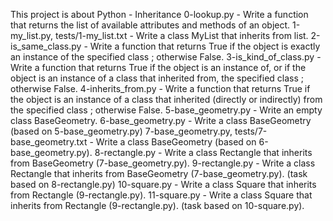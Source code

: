 This project is about Python - Inheritance
0-lookup.py - Write a function that returns the list of available attributes and methods of an object.
1-my_list.py, tests/1-my_list.txt - Write a class MyList that inherits from list.
2-is_same_class.py - Write a function that returns True if the object is exactly an instance of the specified class ; otherwise False.
3-is_kind_of_class.py - Write a function that returns True if the object is an instance of, or if the object is an instance of a class that inherited from, the specified class ; otherwise False.
4-inherits_from.py - Write a function that returns True if the object is an instance of a class that inherited (directly or indirectly) from the specified class ; otherwise False.
5-base_geometry.py - Write an empty class BaseGeometry.
6-base_geometry.py - Write a class BaseGeometry (based on 5-base_geometry.py)
7-base_geometry.py, tests/7-base_geometry.txt - Write a class BaseGeometry (based on 6-base_geometry.py).
8-rectangle.py - Write a class Rectangle that inherits from BaseGeometry (7-base_geometry.py).
9-rectangle.py - Write a class Rectangle that inherits from BaseGeometry (7-base_geometry.py). (task based on 8-rectangle.py)
10-square.py - Write a class Square that inherits from Rectangle (9-rectangle.py).
11-square.py - Write a class Square that inherits from Rectangle (9-rectangle.py). (task based on 10-square.py).

